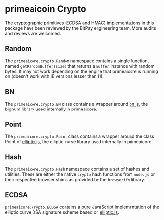 # primeaicoin Crypto
The cryptographic primitives (ECDSA and HMAC) implementations in this package have been reviewed by the BitPay engineering team. More audits and reviews are welcomed.

## Random
The `primeaicore.crypto.Random` namespace contains a single function, named `getRandomBuffer(size)` that returns a `Buffer` instance with random bytes. It may not work depending on the engine that primeaicore is running on (doesn't work with IE versions lesser than 11).

## BN
The `primeaicore.crypto.BN` class contains a wrapper around [bn.js](https://github.com/indutny/bn.js), the bignum library used internally in primeaicore.

## Point
The `primeaicore.crypto.Point` class contains a wrapper around the class Point of [elliptic.js](https://github.com/indutny/elliptic), the elliptic curve library used internally in primeaicore.

## Hash
The `primeaicore.crypto.Hash` namespace contains a set of hashes and utilities. These are either the native `crypto` hash functions from `node.js` or their respective browser shims as provided by the `browserify` library.

## ECDSA
`primeaicore.crypto.ECDSA` contains a pure JavaScript implementation of the elliptic curve DSA signature scheme based on [elliptic.js](https://github.com/indutny/elliptic).
